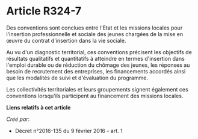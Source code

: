 # Article R324-7

Des conventions sont conclues entre l'Etat et les missions locales pour l'insertion professionnelle et sociale des jeunes
chargées de la mise en œuvre du contrat d'insertion dans la vie sociale. 

Au vu d'un diagnostic territorial, ces conventions précisent les objectifs de résultats qualitatifs et quantitatifs à
atteindre en termes d'insertion dans l'emploi durable ou de réduction du chômage des jeunes, les réponses au besoin de
recrutement des entreprises, les financements accordés ainsi que les modalités de suivi et d'évaluation du programme. 

Les collectivités territoriales et leurs groupements signent également ces conventions lorsqu'ils participent au financement
des missions locales.

**Liens relatifs à cet article**

_Créé par_:

  - Décret n°2016-135 du 9 février 2016 - art. 1
